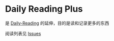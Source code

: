 # Daily Reading Plus

是 [Daily-Reading](https://github.com/highestop/Daily-Reading) 的延伸，目的是读和记录更多的东西

阅读列表见 [Issues](https://github.com/highestop/Daily-Reading-Plus/issues)